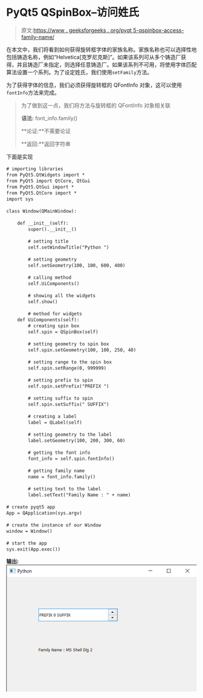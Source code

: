 # PyQt5 QSpinBox–访问姓氏

> 原文:[https://www . geeksforgeeks . org/pyqt 5-qspinbox-access-family-name/](https://www.geeksforgeeks.org/pyqt5-qspinbox-accessing-family-name/)

在本文中，我们将看到如何获得旋转框字体的家族名称。家族名称也可以选择性地包括铸造名称，例如“Helvetica[克罗尼克斯]”。如果该系列可从多个铸造厂获得，并且铸造厂未指定，则选择任意铸造厂。如果该系列不可用，将使用字体匹配算法设置一个系列。为了设定姓氏，我们使用`setFamily`方法。

为了获得字体的信息，我们必须获得旋转框的 QFontInfo 对象，这可以使用`fontInfo`方法来完成。

> 为了做到这一点，我们将方法与旋转框的 QFontInfo 对象相关联
> 
> **语法:** font_info.family()
> 
> **论证:**不需要论证
> 
> **返回:**返回字符串

下面是实现

```
# importing libraries
from PyQt5.QtWidgets import * 
from PyQt5 import QtCore, QtGui
from PyQt5.QtGui import * 
from PyQt5.QtCore import * 
import sys

class Window(QMainWindow):

    def __init__(self):
        super().__init__()

        # setting title
        self.setWindowTitle("Python ")

        # setting geometry
        self.setGeometry(100, 100, 600, 400)

        # calling method
        self.UiComponents()

        # showing all the widgets
        self.show()

        # method for widgets
    def UiComponents(self):
        # creating spin box
        self.spin = QSpinBox(self)

        # setting geometry to spin box
        self.spin.setGeometry(100, 100, 250, 40)

        # setting range to the spin box
        self.spin.setRange(0, 999999)

        # setting prefix to spin
        self.spin.setPrefix("PREFIX ")

        # setting suffix to spin
        self.spin.setSuffix(" SUFFIX")

        # creating a label
        label = QLabel(self)

        # setting geometry to the label
        label.setGeometry(100, 200, 300, 60)

        # getting the font info
        font_info = self.spin.fontInfo()

        # getting family name
        name = font_info.family()

        # setting text to the label
        label.setText("Family Name : " + name)

# create pyqt5 app
App = QApplication(sys.argv)

# create the instance of our Window
window = Window()

# start the app
sys.exit(App.exec())
```

**输出:**
![](img/3fcb962608451a2fb681d0feab4eb3fd.png)